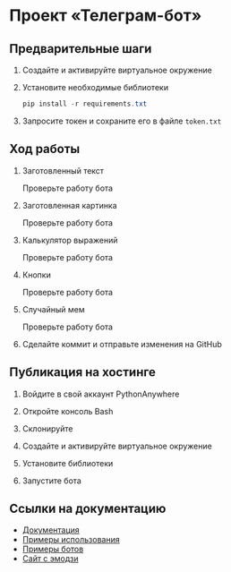 # Проект «Телеграм-бот»

## Предварительные шаги

1. Создайте и активируйте виртуальное окружение

1. Установите необходимые библиотеки

   ```powershell
   pip install -r requirements.txt
   ```

1. Запросите токен и сохраните его в файле `token.txt`

## Ход работы

1. Заготовленный текст

   Проверьте работу бота

1. Заготовленная картинка

   Проверьте работу бота

1. Калькулятор выражений

   Проверьте работу бота

1. Кнопки

   Проверьте работу бота

1. Случайный мем

   Проверьте работу бота

1. Сделайте коммит и отправьте изменения на GitHub

## Публикация на хостинге

1. Войдите в свой аккаунт PythonAnywhere

1. Откройте консоль Bash

1. Склонируйте

1. Создайте и активируйте виртуальное окружение

1. Установите библиотеки

1. Запустите бота

## Ссылки на документацию

* [Документация](https://pytba.readthedocs.io/ru/latest/)
* [Примеры использования](https://github.com/eternnoir/pyTelegramBotAPI/)
* [Примеры ботов](https://github.com/eternnoir/pyTelegramBotAPI#bots-using-this-library)
* [Сайт с эмодзи](https://emojipedia.org/people/)
